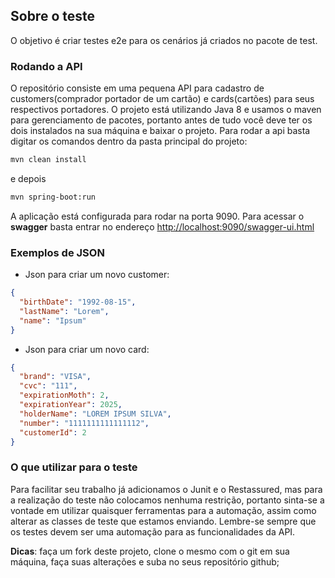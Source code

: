 ## Sobre o teste

O objetivo é criar testes e2e para os cenários já criados no pacote de test.

### Rodando a API

O repositório consiste em uma pequena API para cadastro de customers(comprador portador de um cartão) e cards(cartões) para seus respectivos portadores. O projeto está utilizando Java 8 e usamos o maven para gerenciamento de pacotes, portanto antes de tudo você deve ter os dois instalados na sua máquina e baixar o projeto. Para rodar a api basta digitar os comandos dentro da pasta principal do projeto:

```bash
mvn clean install
```

e depois

```bash
mvn spring-boot:run
```

A aplicação está configurada para rodar na porta 9090. Para acessar o **swagger** basta entrar no endereço [http://localhost:9090/swagger-ui.html](http://localhost:9090/swagger-ui.html)

### Exemplos de JSON

- Json para criar um novo customer:

```json
{
  "birthDate": "1992-08-15",
  "lastName": "Lorem",
  "name": "Ipsum"
}
```

- Json para criar um novo card:

```json
{
  "brand": "VISA",
  "cvc": "111",
  "expirationMoth": 2,
  "expirationYear": 2025,
  "holderName": "LOREM IPSUM SILVA",
  "number": "1111111111111112",
  "customerId": 2
}
```

### O que utilizar para o teste

Para facilitar seu trabalho já adicionamos o Junit e o Restassured, mas para a realização do teste não colocamos nenhuma restrição, portanto sinta-se a vontade em utilizar quaisquer ferramentas para a automação, assim como alterar as classes de teste que estamos enviando. Lembre-se sempre que os testes devem ser uma automação para as funcionalidades da API.

**Dicas**: faça um fork deste projeto, clone o mesmo com o git em sua máquina, faça suas alterações e suba no seus repositório github;
